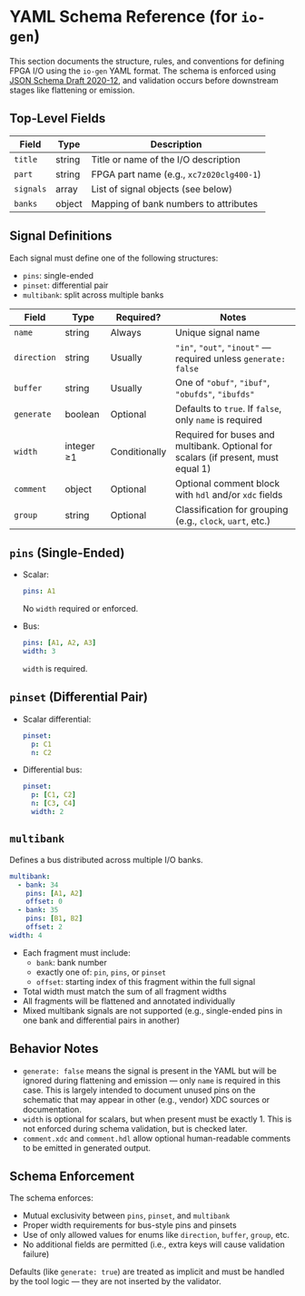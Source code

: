 # YAML Schema Reference (for `io-gen`)

This section documents the structure, rules, and conventions for defining FPGA I/O using the `io-gen` YAML format. The schema is enforced using [JSON Schema Draft 2020-12](https://json-schema.org/draft/2020-12/schema), and validation occurs before downstream stages like flattening or emission.

## Top-Level Fields

| Field     | Type     | Description                                      |
|-----------|----------|--------------------------------------------------|
| `title`   | string   | Title or name of the I/O description             |
| `part`    | string   | FPGA part name (e.g., `xc7z020clg400-1`)         |
| `signals` | array    | List of signal objects (see below)              |
| `banks`   | object   | Mapping of bank numbers to attributes           |

## Signal Definitions

Each signal must define one of the following structures:
- `pins`: single-ended
- `pinset`: differential pair
- `multibank`: split across multiple banks

| Field        | Type         | Required?     | Notes                                                              |
|--------------|--------------|---------------|--------------------------------------------------------------------|
| `name`       | string       | Always        | Unique signal name                                                 |
| `direction`  | string       | Usually       | `"in"`, `"out"`, `"inout"` — required unless `generate: false`     |
| `buffer`     | string       | Usually       | One of `"obuf"`, `"ibuf"`, `"obufds"`, `"ibufds"`                  |
| `generate`   | boolean      | Optional      | Defaults to `true`. If `false`, only `name` is required            |
| `width`      | integer ≥1   | Conditionally | Required for buses and multibank. Optional for scalars (if present, must equal 1) |
| `comment`    | object       | Optional      | Optional comment block with `hdl` and/or `xdc` fields              |
| `group`      | string       | Optional      | Classification for grouping (e.g., `clock`, `uart`, etc.)          |

## `pins` (Single-Ended)

- Scalar:

  ```yaml
  pins: A1
  ```

  No `width` required or enforced.

- Bus:

  ```yaml
  pins: [A1, A2, A3]
  width: 3
  ```

  `width` is required.

## `pinset` (Differential Pair)

- Scalar differential:

  ```yaml
  pinset:
    p: C1
    n: C2
  ```

- Differential bus:

  ```yaml
  pinset:
    p: [C1, C2]
    n: [C3, C4]
    width: 2
  ```

## `multibank`

Defines a bus distributed across multiple I/O banks.

```yaml
multibank:
  - bank: 34
    pins: [A1, A2]
    offset: 0
  - bank: 35
    pins: [B1, B2]
    offset: 2
width: 4
```

- Each fragment must include:
  - `bank`: bank number
  - exactly one of: `pin`, `pins`, or `pinset`
  - `offset`: starting index of this fragment within the full signal
- Total width must match the sum of all fragment widths
- All fragments will be flattened and annotated individually
- Mixed multibank signals are not supported (e.g., single-ended pins in one bank and differential pairs in another)

## Behavior Notes

- `generate: false` means the signal is present in the YAML but will be ignored during flattening and emission — only `name` is required in this case. This is largely intended to document unused pins on the schematic that may appear in other (e.g., vendor) XDC sources or documentation.
- `width` is optional for scalars, but when present must be exactly 1. This is not enforced during schema validation, but is checked later.
- `comment.xdc` and `comment.hdl` allow optional human-readable comments to be emitted in generated output.

## Schema Enforcement

The schema enforces:
- Mutual exclusivity between `pins`, `pinset`, and `multibank`
- Proper width requirements for bus-style pins and pinsets
- Use of only allowed values for enums like `direction`, `buffer`, `group`, etc.
- No additional fields are permitted (i.e., extra keys will cause validation failure)

Defaults (like `generate: true`) are treated as implicit and must be handled by the tool logic — they are not inserted by the validator.
